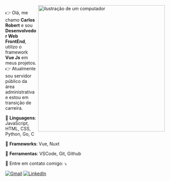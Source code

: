 <img src="https://raw.githubusercontent.com/MicaelliMedeiros/micaellimedeiros/master/image/computer-illustration.png" alt="ilustração de um computador" min-width="400px" max-width="400px" width="400px" align="right">

<p align="left"> 
  👉 Olá, me chamo <strong>Carlos Robert</strong> e sou <strong>Desenvolvedor Web FrontEnd</strong>, utilizo o framework <strong>Vue Js</strong> em meus projetos.<br>
  👉 Atualmente sou servidor público da área administrativa e estou em transição de carreira.
</p>

<p align="left">
  🦄 <strong>Linguagens</strong>: JavaScript, HTML, CSS, Python, Go, C
</p>

<p align="left">
  🦄 <strong>Frameworks</strong>: Vue, Nuxt
</p>

<p align="left">
  💼 <strong>Ferramentas</strong>: VSCode, Git, Github
</p>

<p align="left">
  💌 Entre em contato comigo: ⤵️
</p>

<p align="left">
  <a href="mailto:crobertdmelo@gmail.com" target="_blank" title="Contato Gmail">
  <img src="https://img.shields.io/badge/-Gmail-FF0000?style=flat-square&labelColor=FF0000&logo=gmail&logoColor=white&link=crobertdmelo@gmail.com" alt="Gmail"/></a>
  <a href="https://www.linkedin.com/in/roberttmello" target="_blank" title="Contato LinkedIn">
  <img src="https://img.shields.io/badge/-Linkedin-0e76a8?style=flat-square&logo=Linkedin&logoColor=white&link=https://www.linkedin.com/in/roberttmello/" alt="LinkedIn"/></a>
</p>

